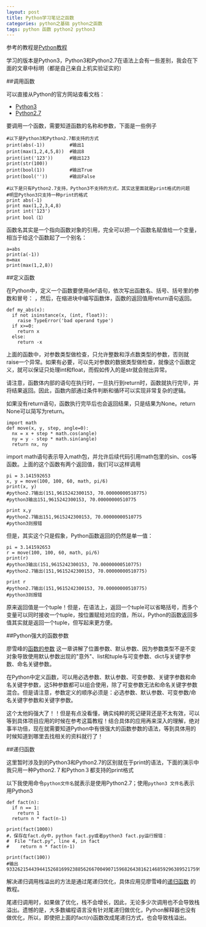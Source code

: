 ```yaml
---
layout: post
title: Python学习笔记之函数
categories: python之基础 python之函数
tags: python 函数 python2 python3
---
```


参考的教程是[Python教程](http://www.liaoxuefeng.com/wiki/0014316089557264a6b348958f449949df42a6d3a2e542c000)

学习的版本是Python3，Python3和Python2.7在语法上会有一些差别，我会在下面的文章中标明（都是自己亲自上机实验证实的）

##调用函数

可以直接从Python的官方网站查看文档：

* [Python3](http://docs.python.org/3/library/functions.html#abs)
* [Python2.7](http://docs.python.org/2/library/functions.html#abs)

要调用一个函数，需要知道函数的名称和参数，下面是一些例子

```
#以下是Python3和Python2.7都支持的方式
print(abs(-1))         #输出1
print(max(1,2,4,5,8))  #输出8
print(int('123'))      #输出123
print(str(100))
print(bool(1))         #输出True
print(bool(''))        #输出False

#以下是只有Python2.7支持，Python3不支持的方式，其实这里面就是print格式的问题
#明显Python3只支持一种print的格式
print abs(-1)
print max(1,2,3,4,8)
print int('123')
print bool（1）
```

函数名其实是一个指向函数对象的引用，完全可以把一个函数名赋值给一个变量，相当于给这个函数起了一个别名：

```
a=abs
print(a(-1))
m=max
print(max(1,2,8))
```

##定义函数

在Python中，定义一个函数要使用def语句，依次写出函数名、括号、括号里的参数和冒号： ，然后，在缩进块中编写函数体，函数的返回值用return语句返回。

```
def my_abs(x):
  if not isinstance(x, (int, float)):
    raise TypeError('bad operand type')
  if x>=0:
    return x
  else:
    return -x
```

上面的函数中，对参数类型做检查，只允许整数和浮点数类型的参数，否则就raise一个异常。如果有必要，可以先对参数的数据类型做检查，就像这个函数定义，就可以保证只处理int和float，而假如传入的是str就会抛出异常。

请注意，函数体内部的语句在执行时，一旦执行到return时，函数就执行完毕，并将结果返回。因此，函数内部通过条件判断和循环可以实现非常复杂的逻辑。

如果没有return语句，函数执行完毕后也会返回结果，只是结果为None。return None可以简写为return。

```
import math
def move(x, y, step, angle=0):
  nx = x + step * math.cos(angle)
  ny = y - step * math.sin(angle)
  return nx, ny
```

import math语句表示导入math包，并允许后续代码引用math包里的sin、cos等函数。上面的这个函数有两个返回值，我们可以这样调用

```
pi = 3.141592653
x, y = move(100, 100, 60, math, pi/6)
print(x, y)
#python2.7输出(151,9615242300153, 70.00000000510775)
#python3输出151,9615242300153, 70.00000000510775

print x,y
#python2.7输出151,9615242300153, 70.00000000510775
#python3则报错
```

但是，其实这个只是假象，Python函数返回的仍然是单一值：

```
pi = 3.141592653
r = move(100, 100, 60, math, pi/6)
print(r)
#python3输出(151,9615242300153, 70.00000000510775)
#python2.7输出(151,9615242300153, 70.00000000510775)

print r
#python2.7输出(151,9615242300153, 70.00000000510775)
#python3则报错
```

原来返回值是一个tuple！但是，在语法上，返回一个tuple可以省略括号，而多个变量可以同时接收一个tuple，按位置赋给对应的值，所以，Python的函数返回多值其实就是返回一个tuple，但写起来更方便。

##Python强大的函数参数

廖雪峰的[函数的参数](http://www.liaoxuefeng.com/wiki/0014316089557264a6b348958f449949df42a6d3a2e542c000/001431752945034eb82ac80a3e64b9bb4929b16eeed1eb9000) 这一章讲解了位置参数、默认参数、因为参数类型不是不变对象导致使用默认参数出现的"意外"、list和tuple与可变参数、dict与关键字参数、命名关键参数。

在Python中定义函数，可以用必选参数、默认参数、可变参数、关键字参数和命名关键字参数，这5种参数都可以组合使用，除了可变参数无法和命名关键字参数混合。但是请注意，参数定义的顺序必须是：必选参数、默认参数、可变参数/命名关键字参数和关键字参数。

这个太他妈强大了！！但是有点没看懂，确实纯粹的死记硬背还是不太有效，可以等到具体项目应用的时候在参考这篇教程！结合具体的应用再来深入的理解，绝对事半功倍，现在就需要知道Python中有很强大的函数参数的语法，等到具体用的时候知道到哪里去找相关的资料就行了！

##递归函数

这里暂时涉及到的Python3和Python2.7的区别就在于print的语法，下面的演示中我只用一种Python2.７和Python３都支持的print格式

以下我使用命令`python文件名`就表示是使用Python2.7；使用`python3 文件名`表示用Python3

```
def fact(n):
  if n == 1:
    return 1
  return n * fact(n-1)
  
print(fact(1000))
#，保存在fact.dy中，python fact.py或者python3 fact.py运行报错：
#  File "fact.py", line 4, in fact
#    return n * fact(n-1)

print(fact(100))
#输出93326215443944152681699238856266700490715968264381621468592963895217599993229915608941463976156518286253697920827223758251185210916864000000000000000000000000
```

解决递归调用栈溢出的方法是通过尾递归优化，具体应用见廖雪峰的[递归函数](http://www.liaoxuefeng.com/wiki/0014316089557264a6b348958f449949df42a6d3a2e542c000/001431756044276a15558a759ec43de8e30eb0ed169fb11000) 的教程。

尾递归调用时，如果做了优化，栈不会增长，因此，无论多少次调用也不会导致栈溢出。遗憾的是，大多数编程语言没有针对尾递归做优化，Python解释器也没有做优化，所以，即使把上面的fact(n)函数改成尾递归方式，也会导致栈溢出。
